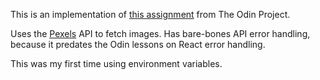 This is an implementation of [this assignment](https://www.theodinproject.com/lessons/node-path-react-new-memory-card) from The Odin Project.

Uses the [Pexels](https://pexels.com) API to fetch images. Has bare-bones API error handling, because it predates the Odin lessons on React error handling.

This was my first time using environment variables.
